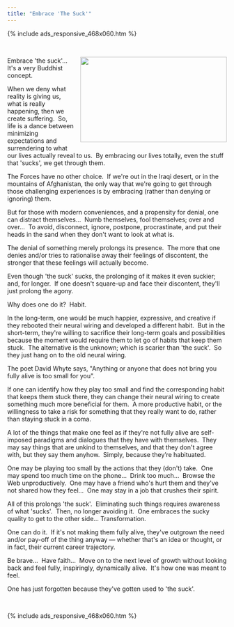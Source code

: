 ```yaml
---
title: "Embrace 'The Suck'"
---
```


{% include ads_responsive_468x060.htm %}
<p>
  &nbsp;
</p>
<p>
  <img
    alt="" height="196" src="{{ site.uri.assets }}/naked/images/embrace-the-suck_336x196.png"
    style="border: 0px; float: right; margin-bottom: 10px; margin-left: 10px;" width="336" />
    Embrace 'the suck'&hellip;&nbsp; It's a very Buddhist concept.
</p>
<p>
  When we deny what reality is giving us, what is really happening, then we create suffering.&nbsp; So, life is a dance between minimizing expectations and
  surrendering to what our lives actually reveal to us.&nbsp; By embracing our lives totally, even the stuff that 'sucks', we get through them.
</p>
<p>
  The Forces have no other choice.&nbsp; If we're out in the Iraqi desert, or in the mountains of Afghanistan, the only way that we're going to get through
  those challenging experiences is by embracing (rather than denying or ignoring) them.
</p>
<p>
  But for those with modern conveniences, and a propensity for denial, one can distract themselves&hellip;&nbsp; Numb themselves, fool themselves; over and
  over&hellip;&nbsp; To avoid, disconnect, ignore, postpone, procrastinate, and put their heads in the sand when they don't want to look at what is.
</p>
<p>
  The denial of something merely prolongs its presence.&nbsp; The more that one denies and/or tries to rationalise away their feelings of discontent, the
  stronger that these feelings will actually become.
</p>
<p>
  Even though 'the suck' sucks, the prolonging of it makes it even suckier; and, for longer.&nbsp; If one doesn't square-up and face their discontent, they'll
  just prolong the agony.
</p>
<p>
  Why does one do it?&nbsp; Habit.
</p>
<p>
  In the long-term, one would be much happier, expressive, and creative if they rebooted their neural wiring and developed a different habit.&nbsp; But in the
  short-term, they're willing to sacrifice their long-term goals and possibilities because the moment would require them to let go of habits that keep them
  stuck.&nbsp; The alternative is the unknown; which is scarier than 'the suck'.&nbsp; So they just hang on to the old neural wiring.
</p>
<p>
  The poet David Whyte says, &quot;Anything or anyone that does not bring you fully alive is too small for you&quot;.
</p>
<p>
  If one can identify how they play too small and find the corresponding habit that keeps them stuck there, they can change their neural wiring to create
  something much more beneficial for them.&nbsp; A more productive habit, or the willingness to take a risk for something that they really want to do, rather
  than staying stuck in a coma.
</p>
<p>
  A lot of the things that make one feel as if they're not fully alive are self-imposed paradigms and dialogues that they have with themselves.&nbsp; They may
  say things that are unkind to themselves, and that they don't agree with, but they say them anyhow.&nbsp; Simply, because they’re habituated.
</p>
<p>
  One may be playing too small by the actions that they (don't) take.&nbsp; One may spend too much time on the phone&hellip;&nbsp; Drink too much&hellip;&nbsp;
  Browse the Web unproductively.&nbsp; One may have a friend who's hurt them and they've not shared how they feel&hellip;&nbsp; One may stay in a job that
  crushes their spirit.
</p>
<p>
  All of this prolongs 'the suck'.&nbsp; Eliminating such things requires awareness of what 'sucks'.&nbsp; Then, no longer avoiding it.&nbsp; One embraces the
  sucky quality to get to the other side&hellip; Transformation.
</p>
<p>
  One can do it.&nbsp; If it's not making them fully alive, they've outgrown the need and/or pay-off of the thing anyway &#8212; whether that's an idea or
  thought, or in fact, their current career trajectory.
</p>
<p>
  Be brave&hellip;&nbsp; Have faith&hellip;&nbsp; Move on to the next level of growth without looking back and feel fully, inspiringly, dynamically alive.&nbsp;
  It's how one was meant to feel.
</p>
<p>
  One has just forgotten because they've gotten used to 'the suck'.
</p>
<p>
  &nbsp;
</p>
{% include ads_responsive_468x060.htm %}
<p>
  &nbsp;
</p>
